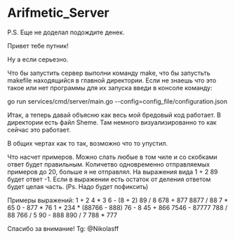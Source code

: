 # Arifmetic_Server

P.S. Еще не доделал подождите денек.

Привет тебе путник!

Ну а если серьезно.

Что бы запустить сервер выполни команду make, что бы запустьть makefile находящийся в главной директории. Если не знаешь что это такое или нет программы для их запуска введи в консоле команду:

go run services/cmd/server/main.go --config=config_file/configuration.json 

Итак, а теперь давай объясню как весь мой бредовый код работает.
В директории есть файл Sheme. Там немного визуализированно то как сейчас это работает.

В общих чертах как то так, возможно что то упустил.

Что насчет примеров. Можно слать любые в том чиле и со скобками ответ будет правильным. Количетво одновременно отправляемых примеров до 20, больше я не отправлял. На выражения вида 1 + 2 89 будет ответ -1. Если в выражении есть остаток от деления ответом будет целая часть. (Ps. Надо будет пофиксить)

Примеры выражений:
1 + 2 
4 * 3 
6 - (8 + 2)
89 / 8
678 + 877 
8877 / 88 
7 * 65
0 - 877 * 76
1 + 234 * (88766 - 888) 
76 - 8 
45 + 866 
7546 - 87777 
788 / 88 
766 / 5 
90 - 888 
890 / 7 
788 * 777




Спасибо за внимание! 
Tg: @Nikolasff
